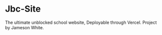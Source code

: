 # Jbc-Site
The ultimate unblocked school website, Deployable through Vercel. Project by Jameson White.
